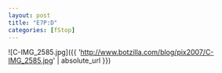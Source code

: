 ```yaml
---
layout: post
title: "E7P:D"
categories: [fStop]
---
```



![C-IMG_2585.jpg]({{ 'http://www.botzilla.com/blog/pix2007/C-IMG_2585.jpg' | absolute_url }})



